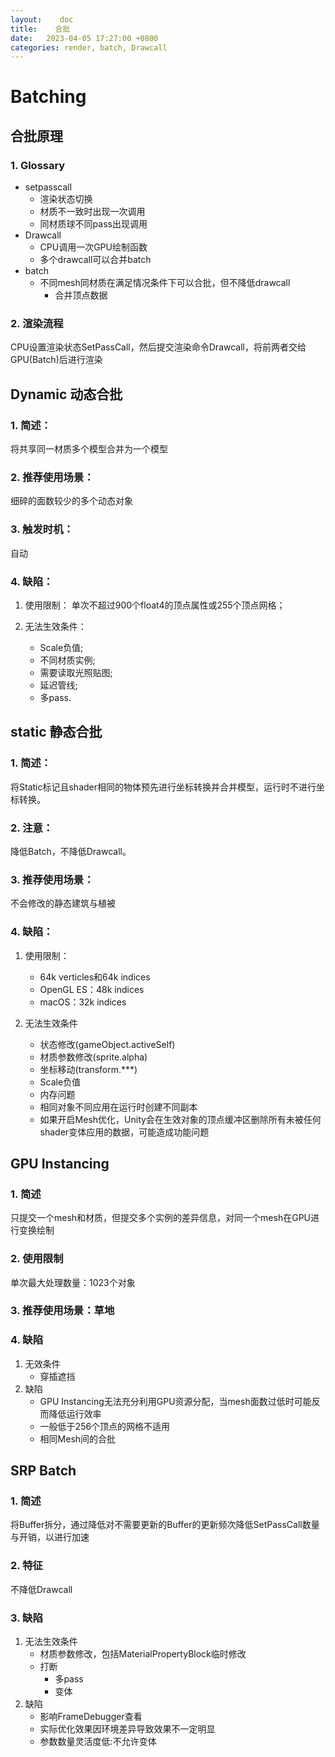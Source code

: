 ```yaml
---
layout:    doc
title:    合批
date:   2023-04-05 17:27:00 +0800
categories: render, batch, Drawcall
---
```


# Batching

## 合批原理

### 1. Glossary

- setpasscall
	- 渲染状态切换
	- 材质不一致时出现一次调用
	- 同材质球不同pass出现调用
- Drawcall
	- CPU调用一次GPU绘制函数
	- 多个drawcall可以合并batch
- batch
	- 不同mesh同材质在满足情况条件下可以合批，但不降低drawcall
		- 合并顶点数据

### 2. 渲染流程
CPU设置渲染状态SetPassCall，然后提交渲染命令Drawcall，将前两者交给GPU(Batch)后进行渲染  

## Dynamic 动态合批

### 1. 简述：
将共享同一材质多个模型合并为一个模型

### 2. 推荐使用场景：
细碎的面数较少的多个动态对象

### 3. 触发时机：
自动

### 4. 缺陷：

1. 使用限制： 单次不超过900个float4的顶点属性或255个顶点网格； 

2. 无法生效条件：  
    - Scale负值;  
    - 不同材质实例;  
    - 需要读取光照贴图;  
    - 延迟管线;  
    - 多pass. 

 
## static 静态合批

### 1. 简述：
将Static标记且shader相同的物体预先进行坐标转换并合并模型，运行时不进行坐标转换。

### 2. 注意：
降低Batch，不降低Drawcall。

### 3. 推荐使用场景：
不会修改的静态建筑与植被

### 4. 缺陷： 
1. 使用限制：  
    - 64k verticles和64k indices  
    - OpenGL ES：48k indices  
    - macOS：32k indices  

2. 无法生效条件  
    - 状态修改(gameObject.activeSelf)  
    - 材质参数修改(sprite.alpha)  
    - 坐标移动(transform.***)  
    - Scale负值  
    - 内存问题  
    - 相同对象不同应用在运行时创建不同副本  
    - 如果开启Mesh优化，Unity会在生效对象的顶点缓冲区删除所有未被任何shader变体应用的数据，可能造成功能问题


## GPU Instancing

### 1. 简述
只提交一个mesh和材质，但提交多个实例的差异信息，对同一个mesh在GPU进行变换绘制  

### 2. 使用限制
单次最大处理数量：1023个对象

### 3. 推荐使用场景：草地

### 4. 缺陷
1. 无效条件
    - 穿插遮挡
2. 缺陷
    - GPU Instancing无法充分利用GPU资源分配，当mesh面数过低时可能反而降低运行效率
    - 一般低于256个顶点的网格不适用
    - 相同Mesh间的合批


## SRP Batch

### 1. 简述
将Buffer拆分，通过降低对不需要更新的Buffer的更新频次降低SetPassCall数量与开销，以进行加速   

### 2. 特征
不降低Drawcall

### 3. 缺陷
1. 无法生效条件
    - 材质参数修改，包括MaterialPropertyBlock临时修改
    - 打断
	    - 多pass
	    - 变体
2. 缺陷
    - 影响FrameDebugger查看
    - 实际优化效果因环境差异导致效果不一定明显
    - 参数数量灵活度低:不允许变体